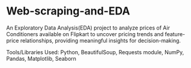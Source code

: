 # Web-scraping-and-EDA
An Exploratory Data Analysis(EDA) project to analyze prices of Air Conditioners available on Flipkart to uncover pricing trends and feature-price relationships, providing meaningful insights for decision-making. 

Tools/Libraries Used: Python, BeautifulSoup, Requests module, NumPy, Pandas, Matplotlib, Seaborn
